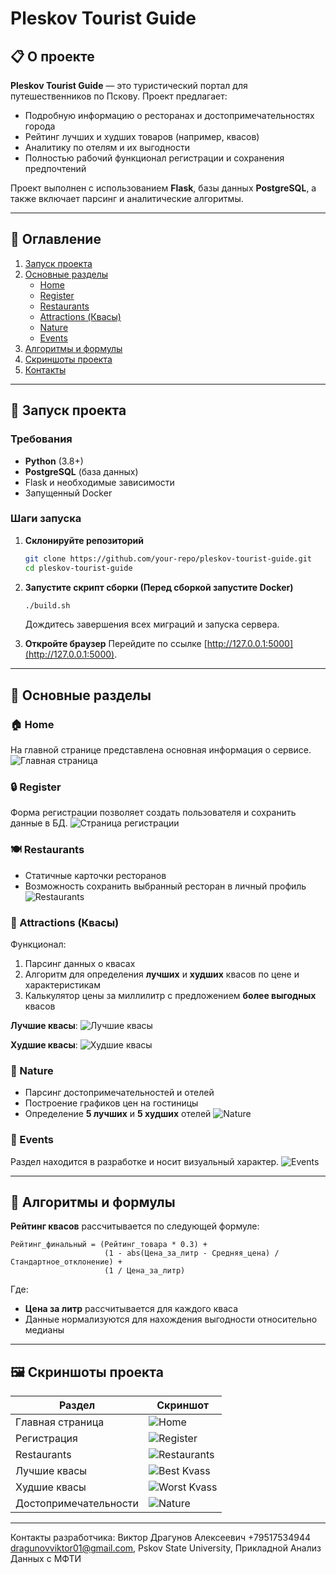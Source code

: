 # Pleskov Tourist Guide

## 📋 О проекте
**Pleskov Tourist Guide** — это туристический портал для путешественников по Пскову. Проект предлагает:
- Подробную информацию о ресторанах и достопримечательностях города
- Рейтинг лучших и худших товаров (например, квасов)
- Аналитику по отелям и их выгодности
- Полностью рабочий функционал регистрации и сохранения предпочтений

Проект выполнен с использованием **Flask**, базы данных **PostgreSQL**, а также включает парсинг и аналитические алгоритмы.

---

## 📌 Оглавление
1. [Запуск проекта](#%D0%B7%D0%B0%D0%BF%D1%83%D1%81%D0%BA-%D0%BF%D1%80%D0%BE%D0%B5%D0%BA%D1%82%D0%B0)
2. [Основные разделы](#%D0%BE%D1%81%D0%BD%D0%BE%D0%B2%D0%BD%D1%8B%D0%B5-%D1%80%D0%B0%D0%B7%D0%B4%D0%B5%D0%BB%D1%8B)
   - [Home](#home)
   - [Register](#register)
   - [Restaurants](#restaurants)
   - [Attractions (Квасы)](#attractions-%D0%BA%D0%B2%D0%B0%D1%81%D1%8B)
   - [Nature](#nature)
   - [Events](#events)
3. [Алгоритмы и формулы](#%D0%B0%D0%BB%D0%B3%D0%BE%D1%80%D0%B8%D1%82%D0%BC%D1%8B-%D0%B8-%D1%84%D0%BE%D1%80%D0%BC%D1%83%D0%BB%D1%8B)
4. [Скриншоты проекта](#%D1%81%D0%BA%D1%80%D0%B8%D0%BD%D1%88%D0%BE%D1%82%D1%8B-%D0%BF%D1%80%D0%BE%D0%B5%D0%BA%D1%82%D0%B0)
5. [Контакты](#%D0%BA%D0%BE%D0%BD%D1%82%D0%B0%D0%BA%D1%82%D1%8B)

---

## 🚀 Запуск проекта

### Требования
- **Python** (3.8+)
- **PostgreSQL** (база данных)
- Flask и необходимые зависимости
- Запущенный Docker

### Шаги запуска
1. **Склонируйте репозиторий**
   ```bash
   git clone https://github.com/your-repo/pleskov-tourist-guide.git
   cd pleskov-tourist-guide
   ```

2. **Запустите скрипт сборки (Перед сборкой запустите Docker)** 
   ```bash
   ./build.sh
   ```
   Дождитесь завершения всех миграций и запуска сервера.

3. **Откройте браузер**
   Перейдите по ссылке [http://127.0.0.1:5000](http://127.0.0.1:5000).

---

## 🌟 Основные разделы

### 🏠 Home
На главной странице представлена основная информация о сервисе.
![Главная страница](https://github.com/user-attachments/assets/070993ee-8313-4cf8-988d-aca1a29646c0)

### 🔒 Register
Форма регистрации позволяет создать пользователя и сохранить данные в БД.
![Страница регистрации](https://github.com/user-attachments/assets/b3a3730c-49f8-4d2b-a05d-c3b898ec2cc8)

### 🍽 Restaurants
- Статичные карточки ресторанов
- Возможность сохранить выбранный ресторан в личный профиль
![Restaurants](https://github.com/user-attachments/assets/88755809-4789-4c95-a8e6-0ec0be4a7668)

### 🧬 Attractions (Квасы)
Функционал:
1. Парсинг данных о квасах
2. Алгоритм для определения **лучших** и **худших** квасов по цене и характеристикам
3. Калькулятор цены за миллилитр с предложением **более выгодных** квасов

**Лучшие квасы**:
![Лучшие квасы](https://github.com/user-attachments/assets/29a39e3e-3fa1-40de-80c9-c66eba24e50f)

**Худшие квасы**:
![Худшие квасы](https://github.com/user-attachments/assets/005342e3-d2ef-4464-963f-78a86238e730)

### 🌳 Nature
- Парсинг достопримечательностей и отелей
- Построение графиков цен на гостиницы
- Определение **5 лучших** и **5 худших** отелей
![Nature](https://github.com/user-attachments/assets/b65f6c8d-8494-48da-ba4f-ad6170755f6c)

### 🎉 Events
Раздел находится в разработке и носит визуальный характер.
![Events](https://github.com/user-attachments/assets/84efde46-5bd2-4fef-aaf5-04af4e428934)

---

## 🔢 Алгоритмы и формулы
**Рейтинг квасов** рассчитывается по следующей формуле:

```
Рейтинг_финальный = (Рейтинг_товара * 0.3) + 
                     (1 - abs(Цена_за_литр - Средняя_цена) / Стандартное_отклонение) + 
                     (1 / Цена_за_литр)
```

Где:
- **Цена за литр** рассчитывается для каждого кваса
- Данные нормализуются для нахождения выгодности относительно медианы

---

## 🖼 Скриншоты проекта
| Раздел             | Скриншот                                                                 |
|--------------------|-------------------------------------------------------------------------|
| Главная страница   | ![Home](https://github.com/user-attachments/assets/070993ee-8313-4cf8-988d-aca1a29646c0) |
| Регистрация        | ![Register](https://github.com/user-attachments/assets/b3a3730c-49f8-4d2b-a05d-c3b898ec2cc8) |
| Restaurants        | ![Restaurants](https://github.com/user-attachments/assets/88755809-4789-4c95-a8e6-0ec0be4a7668) |
| Лучшие квасы       | ![Best Kvass](https://github.com/user-attachments/assets/29a39e3e-3fa1-40de-80c9-c66eba24e50f) |
| Худшие квасы       | ![Worst Kvass](https://github.com/user-attachments/assets/005342e3-d2ef-4464-963f-78a86238e730) |
| Достопримечательности | ![Nature](https://github.com/user-attachments/assets/b65f6c8d-8494-48da-ba4f-ad6170755f6c) |

---

Контакты разработчика:
Виктор Драгунов Алексеевич
+79517534944
dragunovviktor01@gmail.com, Pskov State University, Прикладной Анализ Данных с МФТИ

